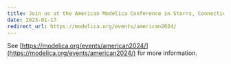 ```yaml
---
title: Join us at the American Modelica Conference in Storrs, Connecticut, Oct 14-16, 2024
date: 2023-01-17
redirect_url: https://modelica.org/events/american2024/
---
```


See [https://modelica.org/events/american2024/](https://modelica.org/events/american2024/) for more information.
